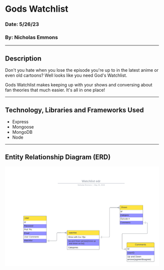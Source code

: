 # Gods Watchlist

### Date: 5/26/23

### By: Nicholas Emmons

---
## Description
Don't you hate when you lose the episode you're up to in the latest anime or even old cartoons? Well looks like you need God's Watchlist.

Gods Watchlist makes keeping up with your shows and conversing about fan theories that much easier. It's all in one place!

---


## Technology, Libraries and Frameworks Used
- Express
- Mongoose
- MongoDB
- Node

---
## Entity Relationship Diagram (ERD)
![ERD](https://github.com/nemmons27/gods_watchlist/blob/main/public/images/readMe/Watchlist%20Edr1.png)